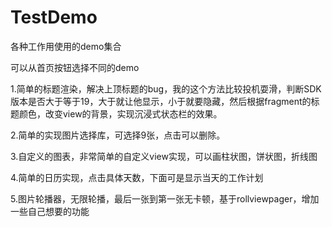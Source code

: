 # TestDemo
各种工作用使用的demo集合

可以从首页按钮选择不同的demo

1.简单的标题渲染，解决上顶标题的bug，我的这个方法比较投机耍滑，判断SDK版本是否大于等于19，大于就让他显示，小于就要隐藏，然后根据fragment的标题颜色，改变view的背景，实现沉浸式状态栏的效果。

2.简单的实现图片选择库，可选择9张，点击可以删除。

3.自定义的图表，非常简单的自定义view实现，可以画柱状图，饼状图，折线图

4.简单的日历实现，点击具体天数，下面可是显示当天的工作计划

5.图片轮播器，无限轮播，最后一张到第一张无卡顿，基于rollviewpager，增加一些自己想要的功能
